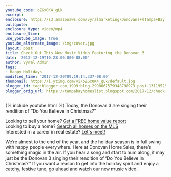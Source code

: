 ```yaml
---
youtube_code: oZGx0K4_gLk
excerpt:
enclosure: https://s3.amazonaws.com/vyralmarketing/Donovans+(Tampa+Bay)/Videos/2017/December/Tampa+Bay+Real+Estate+Agent-+Check+Out+This+New+Music+Video+Featuring+the+Donovan+3.mp4
pullquote:
enclosure_type: video/mp4
enclosure_time:
use_youtube_image: true
youtube_alternate_image: /img/cover.jpg
layout: post
title: Check Out This New Music Video Featuring the Donovan 3
date: '2017-12-19T10:23:00.000-08:00'
author: Vyral Admin
tags:
- Happy Holidays
modified_time: '2017-12-20T09:19:14.337-08:00'
thumbnail: https://i.ytimg.com/vi/oZGx0K4_gLk/default.jpg
blogger_id: tag:blogger.com,1999:blog-2990067579348798973.post-1311952521289710015
blogger_orig_url: https://tampabayhomeslist.blogspot.com/2017/12/check-out-this-new-music-video.html
---
```

{% include youtube.html %}
Today, the Donovan 3 are singing their rendition of “Do You Believe in Christmas?”

<div class="post-cta">
Looking to sell your home? <a href="https://www.tampabayhomeslist.com/cma/property-valuation/" target="_blank">Get a FREE home value report</a><br>
Looking to buy a home? <a href="https://www.tampabayhomeslist.com/search/advanced_search/" target="_blank">Search all homes on the MLS</a><br>
Interested in a career in real estate? <a href="http://tampabaycareers.blogspot.com/p/skype-or-coffee-meeting.html" target="_blank">Let's meet!</a>
</div>

We’re almost to the end of the year, and the holiday season is in full swing with happy people everywhere. Here at Donovan Home Sales, there’s something magic in the air.  If you hear a song and start to hum along, it may just be the Donovan 3 singing their rendition of “Do You Believe in Christmas?” If you want a reason to get into the holiday spirit and enjoy a catchy, festive tune, go ahead and watch our new music video.
